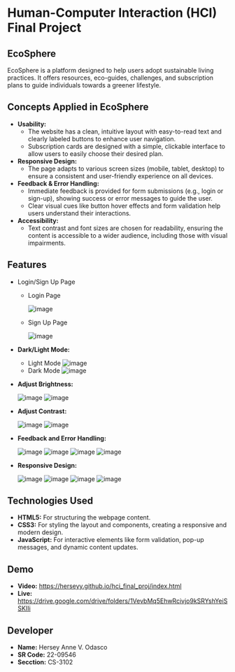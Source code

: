 # Human-Computer Interaction (HCI) Final Project


## EcoSphere
EcoSphere is a platform designed to help users adopt sustainable living practices. It offers resources, eco-guides, challenges, and subscription plans to guide individuals towards a greener lifestyle.


## Concepts Applied in EcoSphere
- **Usability:**
  - The website has a clean, intuitive layout with easy-to-read text and clearly labeled buttons to enhance user navigation.
  - Subscription cards are designed with a simple, clickable interface to allow users to easily choose their desired plan.
- **Responsive Design:**
  - The page adapts to various screen sizes (mobile, tablet, desktop) to ensure a consistent and user-friendly experience on all devices.
- **Feedback & Error Handling:**
  - Immediate feedback is provided for form submissions (e.g., login or sign-up), showing success or error messages to guide the user.
  - Clear visual cues like button hover effects and form validation help users understand their interactions.
- **Accessibility:**
  - Text contrast and font sizes are chosen for readability, ensuring the content is accessible to a wider audience, including those with visual impairments.

 
## Features
- Login/Sign Up Page
  - Login Page
    
    ![image](https://github.com/user-attachments/assets/b3d75798-6a8c-4f01-a501-aff8971748ea)


  - Sign Up Page
    
    ![image](https://github.com/user-attachments/assets/360dfc45-479c-44f8-8e3b-a8028af8d966)


- **Dark/Light Mode:**
  - Light Mode
    ![image](https://github.com/user-attachments/assets/6f19e553-821a-46f7-af25-880e0c0cd79f)
  - Dark Mode
    ![image](https://github.com/user-attachments/assets/18a28572-0fe4-4434-b57f-30fcc74774a4)


- **Adjust Brightness:**
  
  ![image](https://github.com/user-attachments/assets/7b7cb2ba-6a17-4e47-88e0-bef656082304)
  ![image](https://github.com/user-attachments/assets/2e967243-f8b8-4b49-9ba8-58f58f1d77cd)

  
- **Adjust Contrast:**
  
  ![image](https://github.com/user-attachments/assets/ad131737-d616-4bd0-9db7-53374e017e01)
  ![image](https://github.com/user-attachments/assets/b9141b6e-8908-4ed5-a365-76677b3ef8ac)

  
- **Feedback and Error Handling:**
  
  ![image](https://github.com/user-attachments/assets/1228ec91-ebe2-4c2a-a76c-29be22bf99d1)
  ![image](https://github.com/user-attachments/assets/1649ffec-f83d-4602-aa37-3cfa4478e798)
  ![image](https://github.com/user-attachments/assets/778d4262-3456-4401-a54b-d4d6f3eff425)
  ![image](https://github.com/user-attachments/assets/d660cf4f-dcd2-4a6e-9047-71655a1de7d9)


- **Responsive Design:**
  
    ![image](https://github.com/user-attachments/assets/47b4c150-a86e-4b78-8e7f-9e45f275c251)
    ![image](https://github.com/user-attachments/assets/7175f71f-14b1-47ac-899f-a224d8c67c68)
    ![image](https://github.com/user-attachments/assets/312212aa-62fa-478f-b022-11b456c9797c)
    ![image](https://github.com/user-attachments/assets/df2fb0ac-73d8-4de5-8e79-e602f3f809ab)


## Technologies Used
- **HTML5:** For structuring the webpage content.
- **CSS3:** For styling the layout and components, creating a responsive and modern design.
- **JavaScript:** For interactive elements like form validation, pop-up messages, and dynamic content updates.


## Demo
- **Video:** https://herseyy.github.io/hci_final_proj/index.html
- **Live:** https://drive.google.com/drive/folders/1VevbMq5EhwRcivjo9kSRYshYeiSSKIIi


## Developer
- **Name:** Hersey Anne V. Odasco
- **SR Code:** 22-09546
- **Secction:** CS-3102 

